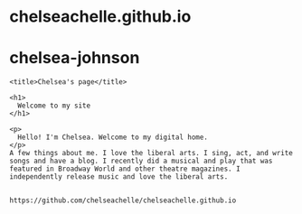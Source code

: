 # chelseachelle.github.io
# chelsea-johnson
<html lang="en">
  <head>
    

    <title>Chelsea's page</title>


  </head>

  <body>
  
    <h1>
      Welcome to my site
    </h1>
    
    <p>
      Hello! I'm Chelsea. Welcome to my digital home.
    </p>
    A few things about me. I love the liberal arts. I sing, act, and write songs and have a blog. I recently did a musical and play that was featured in Broadway World and other theatre magazines. I independently release music and love the liberal arts. 
    
    
    https://github.com/chelseachelle/chelseachelle.github.io
    
  </body>
</html>
